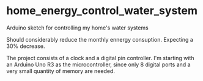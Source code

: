 # home_energy_control_water_system
Arduino sketch for controlling my home's water systems

Should considerably reduce the monthly ennergy consuption.
Expecting a 30% decrease.

The project consists of a clock and a digital pin controller.
I'm starting with an Arduino Uno R3 as the microcontroller, since only 8 digital ports and a very small quantity of memory are needed.
